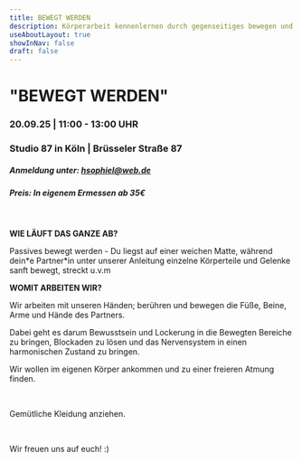 ```yaml
---
title: BEWEGT WERDEN
description: Körperarbeit kennenlernen durch gegenseitiges bewegen und berühren
useAboutLayout: true
showInNav: false
draft: false
---
```


# "BEWEGT WERDEN"

### 20.09.25 | 11:00 - 13:00 UHR

### Studio 87 in Köln | Brüsseler Straße 87

##### Anmeldung unter: [hsophiel@web.de](mailto:hsophiel@web.de)

##### Preis: In eigenem Ermessen ab 35€

 

**WIE LÄUFT DAS GANZE AB?**

Passives bewegt werden - Du liegst auf einer weichen Matte, während dein\*e Partner\*in unter unserer Anleitung einzelne Körperteile und Gelenke sanft bewegt, streckt u.v.m

**WOMIT ARBEITEN WIR?**

Wir arbeiten mit unseren Händen; berühren und bewegen die Füße, Beine, Arme und Hände des Partners.

Dabei geht es darum Bewusstsein und Lockerung in die Bewegten Bereiche zu bringen, Blockaden zu lösen und das Nervensystem in einen harmonischen Zustand zu bringen.

Wir wollen im eigenen Körper ankommen und zu einer freieren Atmung finden.

 

Gemütliche Kleidung anziehen.

 

Wir freuen uns auf euch! :)
